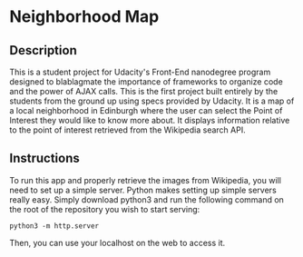 # Neighborhood Map

## Description

This is a student project for Udacity's Front-End nanodegree program designed to blablagmate the importance of frameworks to organize code and the power of AJAX calls. This is the first project built entirely by the students from the ground up using specs provided by Udacity. It is a map of a local neighborhood in Edinburgh where the user can select the Point of Interest they would like to know more about. It displays information relative to the point of interest retrieved from the Wikipedia search API.

## Instructions

To run this app and properly retrieve the images from Wikipedia, you will need to set up a simple server. Python makes setting up simple servers really easy. Simply download python3 and run the following command on the root of the repository you wish to start serving: 

```python3 -m http.server```

Then, you can use your localhost on the web to access it. 
